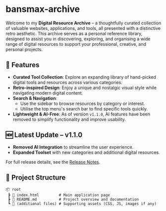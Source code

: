 # bansmax-archive

Welcome to my **Digital Resource Archive** – a thoughtfully curated collection of valuable websites, applications, and tools, all presented with a distinctive retro aesthetic. This archive serves as a personal reference library, designed to assist you in discovering, exploring, and organising a wide range of digital resources to support your professional, creative, and personal projects.

## 🚀 Features

- **Curated Tool Collection**: Explore an expanding library of hand-picked digital tools and resources across various categories.
- **Retro-inspired Design**: Enjoy a unique and nostalgic visual style while navigating modern digital content.
- **Search & Navigation**:
  - Use the sidebar to browse resources by category or interest.
  - Utilise the top menu's search bar to find specific tools quickly.
- **Lightweight & AI-Free**: As of version `v1.1.0`, AI features have been removed to simplify functionality and improve usability.

## 🆕 Latest Update – v1.1.0

- **Removed AI Integration** to streamline the user experience.
- **Expanded Toolset** with new categories and additional digital resources.

For full release details, see the [Release Notes](https://github.com/yourusername/yourrepo/releases/tag/v1.1.0).

## 📂 Project Structure

```plaintext
📦 root
 ┣ 📄 index.html         # Main application page
 ┣ 📄 README.md          # Project overview and documentation
 ┗ 📄 (additional files) # Supporting assets (CSS, JS, images if any)
